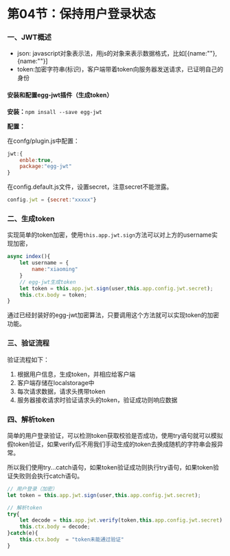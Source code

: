# 第04节：保持用户登录状态

### 一、JWT概述

* json: javascript对象表示法，用js的对象来表示数据格式，比如[{name:""},{name:""}]
* token:加密字符串(标识)，客户端带着token向服务器发送请求，已证明自己的身份

#### 安装和配置egg-jwt插件（生成token）

**安装：**`npm insall --save egg-jwt`

**配置：**

在confg/plugin.js中配置：

```js
jwt:{
    enble:true,
    package:"egg-jwt"
}
```

在config.default.js文件，设置secret，注意secret不能泄露。

```js
config.jwt = {secret:"xxxxx"}
```

### 二、生成token

实现简单的token加密，使用`this.app.jwt.sign`方法可以对上方的username实现加密，

```js
async index(){
    let username = {
        name:"xiaoming"
    }
    // egg-jwt生成token
    let token = this.app.jwt.sign(user,this.app.config.jwt.secret);
    this.ctx.body = token;
}
```

通过已经封装好的egg-jwt加密算法，只要调用这个方法就可以实现token的加密功能。

### 三、验证流程

验证流程如下：

1. 根据用户信息，生成token，并相应给客户端
2. 客户端存储在localstorage中
3. 每次请求数据，请求头携带token
4. 服务器接收请求时验证请求头的token，验证成功则响应数据

### 四、解析token

简单的用户登录验证，可以检测token获取校验是否成功，使用try语句就可以模拟假token验证，如果verify后不用我们手动生成的token去换成随机的字符串会报异常。

所以我们使用try...catch语句，如果token验证成功则执行try语句，如果token验证失败则会执行catch语句。

```js
// 用户登录（加密）
let token = this.app.jwt.sign(user,this.app.config.jwt.secret);

// 解析token
try{
    let decode = this.app.jwt.verify(token,this.app.config.jwt.secret)
    this.ctx.body = decode;
}catch(e){
    this.ctx.body  = "token未能通过验证"
}
```

